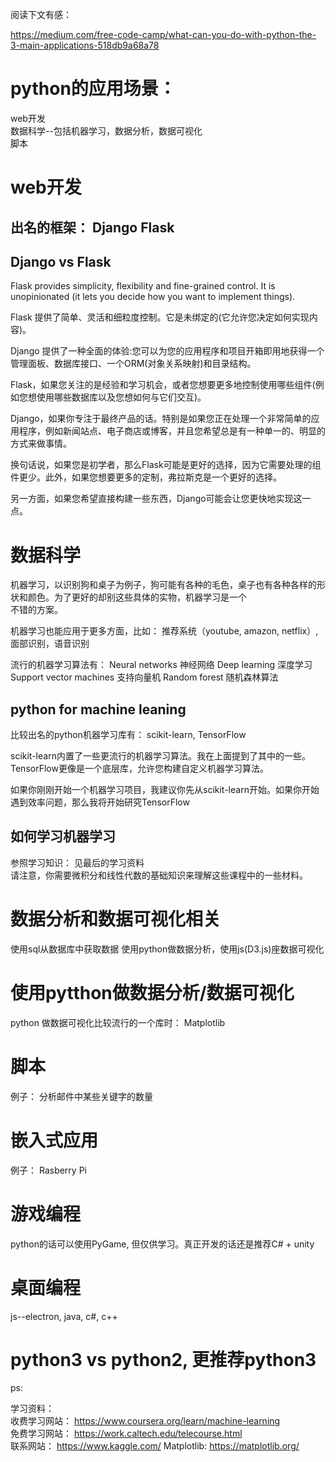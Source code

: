 
阅读下文有感：

https://medium.com/free-code-camp/what-can-you-do-with-python-the-3-main-applications-518db9a68a78  

# python的应用场景：  
web开发  
数据科学--包括机器学习，数据分析，数据可视化  
脚本  


# web开发

## 出名的框架： Django  Flask

## Django vs Flask

Flask provides simplicity, flexibility and fine-grained control. It is   
unopinionated (it lets you decide how you want to implement things).

Flask  提供了简单、灵活和细粒度控制。它是未绑定的(它允许您决定如何实现内容)。

Django 提供了一种全面的体验:您可以为您的应用程序和项目开箱即用地获得一个管理面板、数据库接口、一个ORM(对象关系映射)和目录结构。  

Flask，如果您关注的是经验和学习机会，或者您想要更多地控制使用哪些组件(例如您想使用哪些数据库以及您想如何与它们交互)。

Django，如果你专注于最终产品的话。特别是如果您正在处理一个非常简单的应用程序，例如新闻站点、电子商店或博客，并且您希望总是有一种单一的、明显的方式来做事情。  

换句话说，如果您是初学者，那么Flask可能是更好的选择，因为它需要处理的组件更少。此外，如果您想要更多的定制，弗拉斯克是一个更好的选择。  

另一方面，如果您希望直接构建一些东西，Django可能会让您更快地实现这一点。  


# 数据科学

机器学习，以识别狗和桌子为例子，狗可能有各种的毛色，桌子也有各种各样的形状和颜色。为了更好的却别这些具体的实物，机器学习是一个  
不错的方案。  

机器学习也能应用于更多方面，比如： 推荐系统（youtube, amazon, netflix）, 面部识别，语音识别   

流行的机器学习算法有： 
Neural networks  神经网络
Deep learning  深度学习
Support vector machines  支持向量机
Random forest  随机森林算法  

## python for machine  leaning  

比较出名的python机器学习库有： scikit-learn, TensorFlow  

scikit-learn内置了一些更流行的机器学习算法。我在上面提到了其中的一些。  
TensorFlow更像是一个底层库，允许您构建自定义机器学习算法。  

如果你刚刚开始一个机器学习项目，我建议你先从scikit-learn开始。如果你开始遇到效率问题，那么我将开始研究TensorFlow  

##  如何学习机器学习

参照学习知识： 见最后的学习资料  
请注意，你需要微积分和线性代数的基础知识来理解这些课程中的一些材料。  

# 数据分析和数据可视化相关

使用sql从数据库中获取数据
使用python做数据分析，使用js(D3.js)座数据可视化  

# 使用pytthon做数据分析/数据可视化  

python 做数据可视化比较流行的一个库时： Matplotlib 

# 脚本

例子： 分析邮件中某些关键字的数量  

# 嵌入式应用
例子： Rasberry Pi  

# 游戏编程  
python的话可以使用PyGame, 但仅供学习。真正开发的话还是推荐C# + unity  

# 桌面编程  

js--electron, java, c#, c++

# python3 vs python2, 更推荐python3  

ps:  

学习资料：  
收费学习网站： https://www.coursera.org/learn/machine-learning  
免费学习网站： https://work.caltech.edu/telecourse.html  
联系网站： https://www.kaggle.com/ 
Matplotlib: https://matplotlib.org/ 


